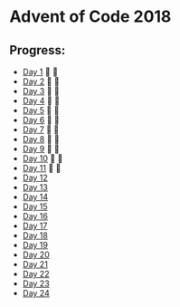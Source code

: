 # Advent of Code 2018


## Progress:

- [Day 1](https://github.com/ankjevel/adventofcode/tree/2018/day_01) 🌟 🌟
- [Day 2](https://github.com/ankjevel/adventofcode/tree/2018/day_02) 🌟 🌟
- [Day 3](https://github.com/ankjevel/adventofcode/tree/2018/day_03) 🌟 🌟
- [Day 4](https://github.com/ankjevel/adventofcode/tree/2018/day_04) 🌟 🌟
- [Day 5](https://github.com/ankjevel/adventofcode/tree/2018/day_05) 🌟 🌟
- [Day 6](https://github.com/ankjevel/adventofcode/tree/2018/day_06) 🌟 🌟
- [Day 7](https://github.com/ankjevel/adventofcode/tree/2018/day_07) 🌟 🌟
- [Day 8](https://github.com/ankjevel/adventofcode/tree/2018/day_08) 🌟 🌟
- [Day 9](https://github.com/ankjevel/adventofcode/tree/2018/day_09) 🌟 🌟
- [Day 10](https://github.com/ankjevel/adventofcode/tree/2018/day_10) 🌟 🌟
- [Day 11](https://github.com/ankjevel/adventofcode/tree/2018/day_11) 🌟 🌟
- [Day 12](#)
- [Day 13](#)
- [Day 14](#)
- [Day 15](#)
- [Day 16](#)
- [Day 17](#)
- [Day 18](#)
- [Day 19](#)
- [Day 20](#)
- [Day 21](#)
- [Day 22](#)
- [Day 23](#)
- [Day 24](#)
